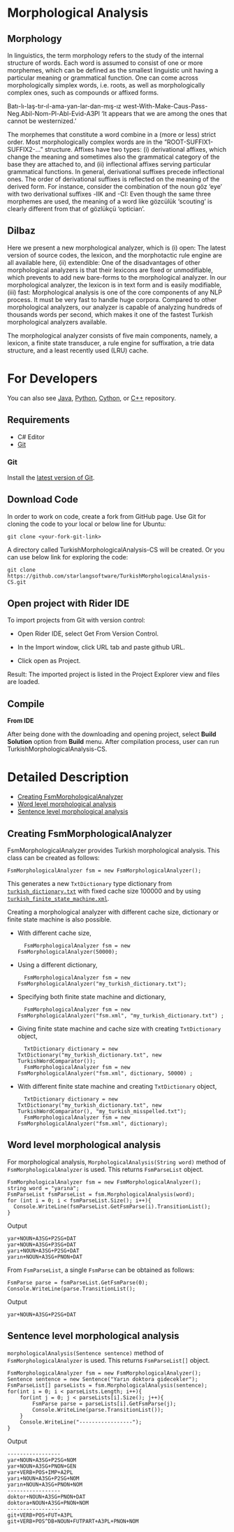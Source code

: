 Morphological Analysis
============

## Morphology

In linguistics, the term morphology refers to the study of the internal structure of words. Each word is assumed to consist of one or more morphemes, which can be defined as the smallest linguistic unit having a particular meaning or grammatical function. One can come across morphologically simplex words, i.e. roots, as well as morphologically complex ones, such as compounds or affixed forms.

Batı-lı-laş-tır-ıl-ama-yan-lar-dan-mış-ız 
west-With-Make-Caus-Pass-Neg.Abil-Nom-Pl-Abl-Evid-A3Pl
‘It appears that we are among the ones that cannot be westernized.’

The morphemes that constitute a word combine in a (more or less) strict order. Most morphologically complex words are in the ”ROOT-SUFFIX1-SUFFIX2-...” structure. Affixes have two types: (i) derivational affixes, which change the meaning and sometimes also the grammatical category of the base they are attached to, and (ii) inflectional affixes serving particular grammatical functions. In general, derivational suffixes precede inflectional ones. The order of derivational suffixes is reflected on the meaning of the derived form. For instance, consider the combination of the noun göz ‘eye’ with two derivational suffixes -lIK and -CI: Even though the same three morphemes are used, the meaning of a word like gözcülük ‘scouting’ is clearly different from that of gözlükçü ‘optician’.

## Dilbaz

Here we present a new morphological analyzer, which is (i) open: The latest version of source codes, the lexicon, and the morphotactic rule engine are all available here, (ii) extendible: One of the disadvantages of other morphological analyzers is that their lexicons are fixed or unmodifiable, which prevents to add new bare-forms to the morphological analyzer. In our morphological analyzer, the lexicon is in text form and is easily modifiable, (iii) fast: Morphological analysis is one of the core components of any NLP process. It must be very fast to handle huge corpora. Compared to other morphological analyzers, our analyzer is capable of analyzing hundreds of thousands words per second, which makes it one of the fastest Turkish morphological analyzers available.

The morphological analyzer consists of five main components, namely, a lexicon, a finite state transducer, a rule engine for suffixation, a trie data structure, and a least recently used (LRU) cache.

For Developers
============

You can also see [Java](https://github.com/starlangsoftware/TurkishMorphologicalAnalysis), [Python](https://github.com/starlangsoftware/TurkishMorphologicalAnalysis-Py), [Cython](https://github.com/starlangsoftware/TurkishMorphologicalAnalysis-Cy), or [C++](https://github.com/starlangsoftware/TurkishMorphologicalAnalysis-CPP) repository.

## Requirements

* C# Editor
* [Git](#git)

### Git

Install the [latest version of Git](https://git-scm.com/book/en/v2/Getting-Started-Installing-Git).

## Download Code

In order to work on code, create a fork from GitHub page. 
Use Git for cloning the code to your local or below line for Ubuntu:

	git clone <your-fork-git-link>

A directory called TurkishMorphologicalAnalysis-CS will be created. Or you can use below link for exploring the code:

	git clone https://github.com/starlangsoftware/TurkishMorphologicalAnalysis-CS.git

## Open project with Rider IDE

To import projects from Git with version control:

* Open Rider IDE, select Get From Version Control.

* In the Import window, click URL tab and paste github URL.

* Click open as Project.

Result: The imported project is listed in the Project Explorer view and files are loaded.


## Compile

**From IDE**

After being done with the downloading and opening project, select **Build Solution** option from **Build** menu. After compilation process, user can run TurkishMorphologicalAnalysis-CS.

Detailed Description
============

+ [Creating FsmMorphologicalAnalyzer](#creating-fsmmorphologicalanalyzer)
+ [Word level morphological analysis](#word-level-morphological-analysis)
+ [Sentence level morphological analysis](#sentence-level-morphological-analysis)

## Creating FsmMorphologicalAnalyzer 

FsmMorphologicalAnalyzer provides Turkish morphological analysis. This class can be created as follows:

    FsmMorphologicalAnalyzer fsm = new FsmMorphologicalAnalyzer();
    
This generates a new `TxtDictionary` type dictionary from [`turkish_dictionary.txt`](https://github.com/olcaytaner/Dictionary/tree/master/src/main/resources) with fixed cache size 100000 and by using [`turkish_finite_state_machine.xml`](https://github.com/olcaytaner/MorphologicalAnalysis/tree/master/src/main/resources). 

Creating a morphological analyzer with different cache size, dictionary or finite state machine is also possible. 
* With different cache size, 

        FsmMorphologicalAnalyzer fsm = new FsmMorphologicalAnalyzer(50000);   

* Using a different dictionary,

        FsmMorphologicalAnalyzer fsm = new FsmMorphologicalAnalyzer("my_turkish_dictionary.txt");   

* Specifying both finite state machine and dictionary, 

        FsmMorphologicalAnalyzer fsm = new FsmMorphologicalAnalyzer("fsm.xml", "my_turkish_dictionary.txt") ;      
    
* Giving finite state machine and cache size with creating `TxtDictionary` object, 
        
        TxtDictionary dictionary = new TxtDictionary("my_turkish_dictionary.txt", new TurkishWordComparator());
        FsmMorphologicalAnalyzer fsm = new FsmMorphologicalAnalyzer("fsm.xml", dictionary, 50000) ;
    
* With different finite state machine and creating `TxtDictionary` object,
       
        TxtDictionary dictionary = new TxtDictionary("my_turkish_dictionary.txt", new TurkishWordComparator(), "my_turkish_misspelled.txt");
        FsmMorphologicalAnalyzer fsm = new FsmMorphologicalAnalyzer("fsm.xml", dictionary);

## Word level morphological analysis

For morphological analysis,  `MorphologicalAnalysis(String word)` method of `FsmMorphologicalAnalyzer` is used. This returns `FsmParseList` object. 


    FsmMorphologicalAnalyzer fsm = new FsmMorphologicalAnalyzer();
    string word = "yarına";
    FsmParseList fsmParseList = fsm.MorphologicalAnalysis(word);
    for (int i = 0; i < fsmParseList.Size(); i++){
      Console.WriteLine(fsmParseList.GetFsmParse(i).TransitionList();
    } 
      
Output

    yar+NOUN+A3SG+P2SG+DAT
    yar+NOUN+A3SG+P3SG+DAT
    yarı+NOUN+A3SG+P2SG+DAT
    yarın+NOUN+A3SG+PNON+DAT
    
From `FsmParseList`, a single `FsmParse` can be obtained as follows:

    FsmParse parse = fsmParseList.GetFsmParse(0);
    Console.WriteLine(parse.TransitionList();   
    
Output    
    
    yar+NOUN+A3SG+P2SG+DAT
    
## Sentence level morphological analysis
`morphologicalAnalysis(Sentence sentence)` method of `FsmMorphologicalAnalyzer` is used. This returns `FsmParseList[]` object. 

    FsmMorphologicalAnalyzer fsm = new FsmMorphologicalAnalyzer();
    Sentence sentence = new Sentence("Yarın doktora gidecekler");
    FsmParseList[] parseLists = fsm.MorphologicalAnalysis(sentence);
    for(int i = 0; i < parseLists.Length; i++){
        for(int j = 0; j < parseLists[i].Size(); j++){
            FsmParse parse = parseLists[i].GetFsmParse(j);
            Console.WriteLine(parse.TransitionList());
        }
        Console.WriteLine("-----------------");
    }
    
Output
    
    -----------------
    yar+NOUN+A3SG+P2SG+NOM
    yar+NOUN+A3SG+PNON+GEN
    yar+VERB+POS+IMP+A2PL
    yarı+NOUN+A3SG+P2SG+NOM
    yarın+NOUN+A3SG+PNON+NOM
    -----------------
    doktor+NOUN+A3SG+PNON+DAT
    doktora+NOUN+A3SG+PNON+NOM
    -----------------
    git+VERB+POS+FUT+A3PL
    git+VERB+POS^DB+NOUN+FUTPART+A3PL+PNON+NOM
